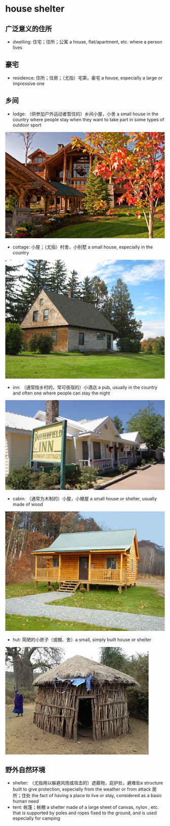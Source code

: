 # house shelter



## 广泛意义的住所

- dwelling: 住宅；住所；公寓 a house, flat/apartment, etc. where a person lives

## 豪宅

- residence: 住所；住房；（尤指）宅第，豪宅 a house, especially a large or impressive one

## 乡间

- lodge: （供参加户外运动者暂住的）乡间小屋，小舍 a small house in the country where people stay when they want to take part in some types of outdoor sport

![](images/lodge.jpg)

- cottage: 小屋；（尤指）村舍，小别墅 a small house, especially in the country

![](images/cottage.jpg)

- inn: （通常指乡村的，常可夜宿的）小酒店 a pub, usually in the country and often one where people can stay the night

![](images/inn.jpg)

- cabin: （通常为木制的）小屋，小棚屋 a small house or shelter, usually made of wood

![](images/cabin.jpg)

- hut: 简陋的小房子（或棚、舍）a small, simply built house or shelter

![](images/hut.jpg)

## 野外自然环境

- shelter: （尤指用以躲避风雨或攻击的）遮蔽物，庇护处，避难处a structure built to give protection, especially from the weather or from attack 居所；住处 the fact of having a place to live or stay, considered as a basic human need
- tent: 帐篷；帐棚 a shelter made of a large sheet of canvas, nylon , etc. that is supported by poles and ropes fixed to the ground, and is used especially for camping

